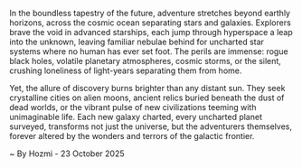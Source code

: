 
In the boundless tapestry of the future, adventure stretches beyond earthly horizons, across the cosmic ocean separating stars and galaxies. Explorers brave the void in advanced starships, each jump through hyperspace a leap into the unknown, leaving familiar nebulae behind for uncharted star systems where no human has ever set foot. The perils are immense: rogue black holes, volatile planetary atmospheres, cosmic storms, or the silent, crushing loneliness of light-years separating them from home.

Yet, the allure of discovery burns brighter than any distant sun. They seek crystalline cities on alien moons, ancient relics buried beneath the dust of dead worlds, or the vibrant pulse of new civilizations teeming with unimaginable life. Each new galaxy charted, every uncharted planet surveyed, transforms not just the universe, but the adventurers themselves, forever altered by the wonders and terrors of the galactic frontier.

~ By Hozmi - 23 October 2025

